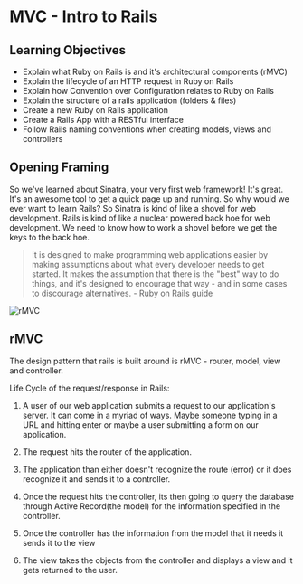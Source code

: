 # MVC - Intro to Rails

## Learning Objectives
- Explain what Ruby on Rails is and it's architectural components (rMVC)
- Explain the lifecycle of an HTTP request in Ruby on Rails
- Explain how Convention over Configuration relates to Ruby on Rails
- Explain the structure of a rails application (folders & files)
- Create a new Ruby on Rails application
- Create a Rails App with a RESTful interface
- Follow Rails naming conventions when creating models, views and controllers

## Opening Framing
So we've learned about Sinatra, your very first web framework! It's great. It's an awesome tool to get a quick page up and running. So why would we ever want to learn Rails? So Sinatra is kind of like a shovel for web development. Rails is kind of like a nuclear powered back hoe for web development. We need to know how to work a shovel before we get the keys to the back hoe.

> It is designed to make programming web applications easier by making assumptions about what every developer needs to get started. It makes the assumption that there is the "best" way to do things, and it's designed to encourage that way - and in some cases to discourage alternatives. - Ruby on Rails guide

![rMVC](http://i.stack.imgur.com/Sf2OQ.png)

## rMVC

The design pattern that rails is built around is rMVC - router, model, view and controller.

Life Cycle of the request/response in Rails:

1. A user of our web application submits a request to our application's server. It can come in a myriad of ways. Maybe someone typing in a URL and hitting enter or maybe a user submitting a form on our application.

2. The request hits the router of the application.

3. The application than either doesn't recognize the route (error) or it does recognize it and sends it to a controller.

4. Once the request hits the controller, its then going to query the database through Active Record(the model) for the information specified in the controller.

5. Once the controller has the information from the model that it needs it sends it to the view

6. The view takes the objects from the controller and displays a view and it gets returned to the user.
